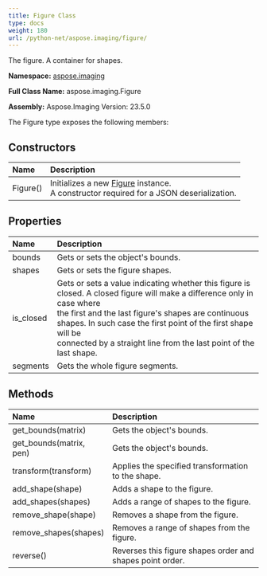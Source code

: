 ```yaml
---
title: Figure Class
type: docs
weight: 180
url: /python-net/aspose.imaging/figure/
---
```


The figure. A container for shapes.

**Namespace:** [aspose.imaging](/imaging/python-net/aspose.imaging/)

**Full Class Name:** aspose.imaging.Figure

**Assembly:**  Aspose.Imaging Version: 23.5.0

The Figure type exposes the following members:
## **Constructors**
|**Name**|**Description**|
| :- | :- |
|Figure()|Initializes a new [Figure](/imaging/python-net/aspose.imaging/figure/) instance.<br/>            A constructor required for a JSON deserialization.|
## **Properties**
|**Name**|**Description**|
| :- | :- |
|bounds|Gets or sets the object's bounds.|
|shapes|Gets or sets the figure shapes.|
|is_closed|Gets or sets a value indicating whether this figure is closed. A closed figure will make a difference only in case where<br/>            the first and the last figure's shapes are continuous shapes. In such case the first point of the first shape will be<br/>            connected by a straight line from the last point of the last shape.|
|segments|Gets the whole figure segments.|
## **Methods**
|**Name**|**Description**|
| :- | :- |
|get_bounds(matrix)|Gets the object's bounds.|
|get_bounds(matrix, pen)|Gets the object's bounds.|
|transform(transform)|Applies the specified transformation to the shape.|
|add_shape(shape)|Adds a shape to the figure.|
|add_shapes(shapes)|Adds a range of shapes to the figure.|
|remove_shape(shape)|Removes a shape from the figure.|
|remove_shapes(shapes)|Removes a range of shapes from the figure.|
|reverse()|Reverses this figure shapes order and shapes point order.|

